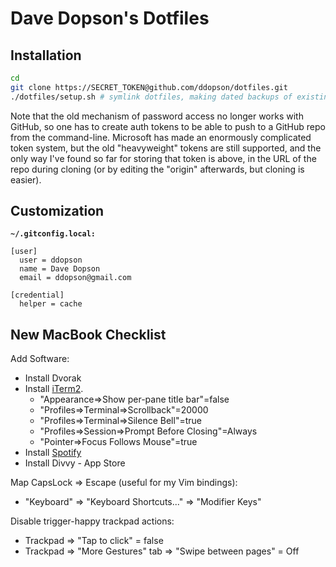 Dave Dopson's Dotfiles
==========

Installation
----------
````bash
cd
git clone https://SECRET_TOKEN@github.com/ddopson/dotfiles.git
./dotfiles/setup.sh # symlink dotfiles, making dated backups of existing versions
````

Note that the old mechanism of password access no longer works with GitHub, so
one has to create auth tokens to be able to push to a GitHub repo from the
command-line. Microsoft has made an enormously complicated token system, but the
old "heavyweight" tokens are still supported, and the only way I've found so far
for storing that token is above, in the URL of the repo during cloning (or by
editing the "origin" afterwards, but cloning is easier).

Customization
----------

**`~/.gitconfig.local:`**
````
[user]
  user = ddopson
  name = Dave Dopson
  email = ddopson@gmail.com

[credential]
  helper = cache
````

New MacBook Checklist
----------

Add Software:
* Install Dvorak
* Install [iTerm2](https://iterm2.com/).
  * "Appearance=>Show per-pane title bar"=false
  * "Profiles=>Terminal=>Scrollback"=20000
  * "Profiles=>Terminal=>Silence Bell"=true
  * "Profiles=>Session=>Prompt Before Closing"=Always
  * "Pointer=>Focus Follows Mouse"=true
* Install [Spotify](https://www.spotify.com/de-en/download/mac/)
* Install Divvy - App Store

Map CapsLock => Escape (useful for my Vim bindings):
* "Keyboard" => "Keyboard Shortcuts..." => "Modifier Keys"

Disable trigger-happy trackpad actions:
* Trackpad => "Tap to click" = false
* Trackpad => "More Gestures" tab => "Swipe between pages" = Off
